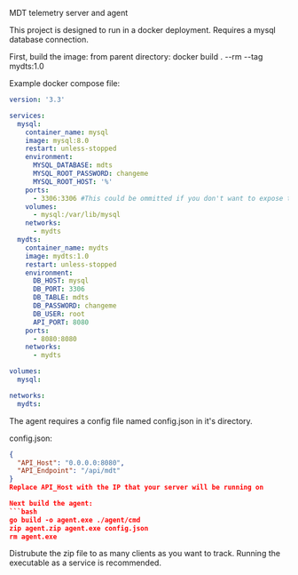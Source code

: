 MDT telemetry server and agent

This project is designed to run in a docker deployment. Requires a mysql database connection.

First, build the image:
  from parent directory:
  docker build . --rm --tag mydts:1.0

Example docker compose file:
```yaml
version: '3.3'

services:
  mysql:
    container_name: mysql
    image: mysql:8.0
    restart: unless-stopped
    environment:
      MYSQL_DATABASE: mdts
      MYSQL_ROOT_PASSWORD: changeme
      MYSQL_ROOT_HOST: '%'
    ports:
      - 3306:3306 #This could be ommitted if you don't want to expose the mysql service. However, we use a different service to display collected information that needs this access
    volumes:
      - mysql:/var/lib/mysql
    networks:
      - mydts
  mydts:
    container_name: mydts
    image: mydts:1.0
    restart: unless-stopped
    environment:
      DB_HOST: mysql 
      DB_PORT: 3306
      DB_TABLE: mdts
      DB_PASSWORD: changeme
      DB_USER: root
      API_PORT: 8080
    ports:
      - 8080:8080
    networks:
      - mydts

volumes:
  mysql:

networks:
  mydts:
```
The agent requires a config file named config.json in it's directory.

config.json:
```json
{
  "API_Host": "0.0.0.0:8080",
  "API_Endpoint": "/api/mdt"
}
Replace API_Host with the IP that your server will be running on 

Next build the agent:
```bash
go build -o agent.exe ./agent/cmd
zip agent.zip agent.exe config.json
rm agent.exe
```

Distrubute the zip file to as many clients as you want to track. Running the executable as a service is recommended.